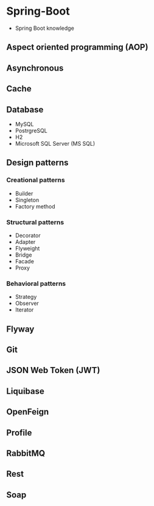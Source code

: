 # Spring-Boot
 - Spring Boot knowledge

## Aspect oriented programming (AOP)

## Asynchronous

## Cache

## Database

 - MySQL
 - PostrgreSQL
 - H2
 - Microsoft SQL Server (MS SQL)

## Design patterns

### Creational patterns

 - Builder
 - Singleton
 - Factory method

### Structural patterns

 - Decorator
 - Adapter
 - Flyweight
 - Bridge
 - Facade
 - Proxy

### Behavioral patterns

- Strategy
- Observer
- Iterator

## Flyway

## Git

## JSON Web Token (JWT)

## Liquibase 

## OpenFeign

## Profile

## RabbitMQ

## Rest

## Soap
